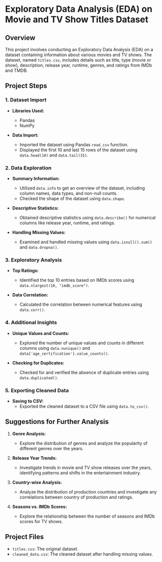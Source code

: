 # Exploratory Data Analysis (EDA) on Movie and TV Show Titles Dataset

## Overview
This project involves conducting an Exploratory Data Analysis (EDA) on a dataset containing information about various movies and TV shows. The dataset, named `titles.csv`, includes details such as title, type (movie or show), description, release year, runtime, genres, and ratings from IMDb and TMDB.

## Project Steps

### 1. Dataset Import
- **Libraries Used:**
  - Pandas
  - NumPy

- **Data Import:**
  - Imported the dataset using Pandas `read_csv` function.
  - Displayed the first 10 and last 15 rows of the dataset using `data.head(10)` and `data.tail(15)`.

### 2. Data Exploration
- **Summary Information:**
  - Utilized `data.info` to get an overview of the dataset, including column names, data types, and non-null counts.
  - Checked the shape of the dataset using `data.shape`.

- **Descriptive Statistics:**
  - Obtained descriptive statistics using `data.describe()` for numerical columns like release year, runtime, and ratings.

- **Handling Missing Values:**
  - Examined and handled missing values using `data.isnull().sum()` and `data.dropna()`.

### 3. Exploratory Analysis
- **Top Ratings:**
  - Identified the top 10 entries based on IMDb scores using `data.nlargest(10, "imdb_score")`.

- **Data Correlation:**
  - Calculated the correlation between numerical features using `data.corr()`.

### 4. Additional Insights
- **Unique Values and Counts:**
  - Explored the number of unique values and counts in different columns using `data.nunique()` and `data['age_certification'].value_counts()`.

- **Checking for Duplicates:**
  - Checked for and verified the absence of duplicate entries using `data.duplicated()`.

### 5. Exporting Cleaned Data
- **Saving to CSV:**
  - Exported the cleaned dataset to a CSV file using `data.to_csv()`.

## Suggestions for Further Analysis
1. **Genre Analysis:**
   - Explore the distribution of genres and analyze the popularity of different genres over the years.

2. **Release Year Trends:**
   - Investigate trends in movie and TV show releases over the years, identifying patterns and shifts in the entertainment industry.

3. **Country-wise Analysis:**
   - Analyze the distribution of production countries and investigate any correlations between country of production and ratings.

4. **Seasons vs. IMDb Scores:**
   - Explore the relationship between the number of seasons and IMDb scores for TV shows.

## Project Files
- `titles.csv`: The original dataset.
- `cleaned_data.csv`: The cleaned dataset after handling missing values.


